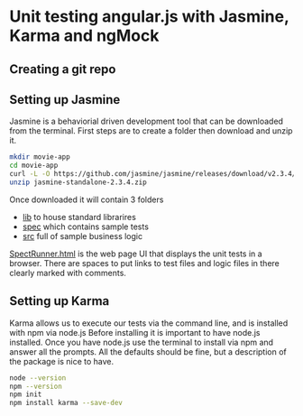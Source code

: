 # Unit testing angular.js with Jasmine, Karma and ngMock

## Creating a git repo


## Setting up Jasmine

Jasmine is a behaviorial driven development tool that can be downloaded from the terminal.  First steps are to create a folder then download and unzip it.

````bash
mkdir movie-app
cd movie-app
curl -L -O https://github.com/jasmine/jasmine/releases/download/v2.3.4/jasmine-standalone-2.3.4.zip
unzip jasmine-standalone-2.3.4.zip
````

Once downloaded it will contain 3 folders

* [lib](./src) to house standard librarires
* [spec](./spec) which contains sample tests
* [src](./src) full of sample business logic

[SpectRunner.html](./SpecRunner.html) is the web page UI that displays the unit tests in a browser. There are spaces to put links to test files and logic files in there clearly marked with comments.

## Setting up Karma

Karma allows us to execute our tests via the command line, and is installed with npm via node.js
Before installing it is important to have node.js installed. Once you have node.js use the terminal to install via npm and answer all the prompts.  All the defaults should be fine, but a description of the package is nice to have.

````bash
node --version
npm --version
npm init
npm install karma --save-dev
````